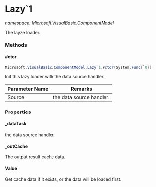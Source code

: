 ﻿# Lazy`1
_namespace: [Microsoft.VisualBasic.ComponentModel](./index.md)_

The layze loader.



### Methods

#### #ctor
```csharp
Microsoft.VisualBasic.ComponentModel.Lazy`1.#ctor(System.Func{`0})
```
Init this lazy loader with the data source handler.

|Parameter Name|Remarks|
|--------------|-------|
|Source|the data source handler.|



### Properties

#### _dataTask
the data source handler.
#### _outCache
The output result cache data.
#### Value
Get cache data if it exists, or the data will be loaded first.
